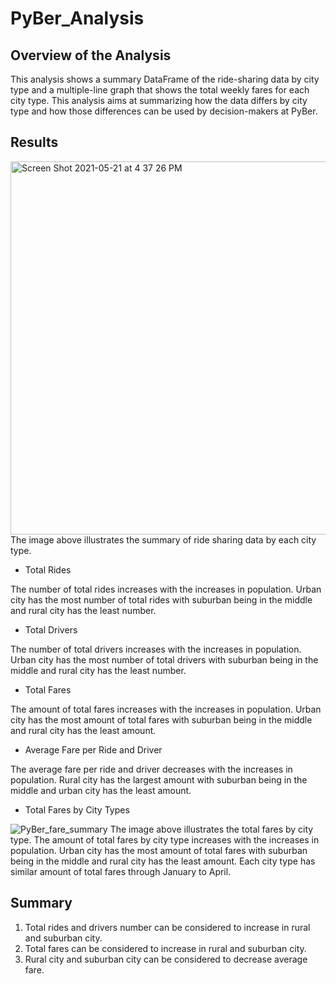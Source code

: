 # PyBer_Analysis

## Overview of the Analysis
This analysis shows a summary DataFrame of the ride-sharing data by city type and a multiple-line graph that shows the total weekly fares for each city type. This analysis aims at summarizing how the data differs by city type and how those differences can be used by decision-makers at PyBer.



## Results
<img width="597" alt="Screen Shot 2021-05-21 at 4 37 26 PM" src="https://user-images.githubusercontent.com/82549066/119195554-da733500-ba52-11eb-8acc-8c5b9cd0127c.png">
The image above illustrates the summary of ride sharing data by each city type.

- Total Rides

The number of total rides increases with the increases in population. Urban city has the most number of total rides with suburban being in the middle and rural city has the least number.

- Total Drivers

The number of total drivers increases with the increases in population. Urban city has the most number of total drivers with suburban being in the middle and rural city has the least number.

- Total Fares

The amount of total fares increases with the increases in population. Urban city has the most amount of total fares with suburban being in the middle and rural city has the least amount.

- Average Fare per Ride and Driver

The average fare per ride and driver decreases with the increases in population. Rural city has the largest amount with suburban being in the middle and urban city has the least amount.

- Total Fares by City Types

![PyBer_fare_summary](https://user-images.githubusercontent.com/82549066/119196992-14ddd180-ba55-11eb-9ae6-354687914444.png)
The image above illustrates the total fares by city type. 
The amount of total fares by city type increases with the increases in population. Urban city has the most amount of total fares with suburban being in the middle and rural city has the least amount. Each city type has similar amount of total fares through January to April.


## Summary
1. Total rides and drivers number can be considered to increase in rural and suburban city.
2. Total fares can be considered to increase in rural and suburban city.
3. Rural city and suburban city can be considered to decrease average fare.
